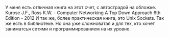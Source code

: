 У меня есть отличная книга на этот счет, с автострадой на обложке.
Kurose J.F., Ross K.W. - Computer Networking A Top Down Approach 6th Edition - 2012
И так же, более практическая книга, это Unix Sockets.
Так же есть в библиотеке. Но она уже сложноватая и для тех, кто хочет заниматсья сетями и программированием на их уровне.
